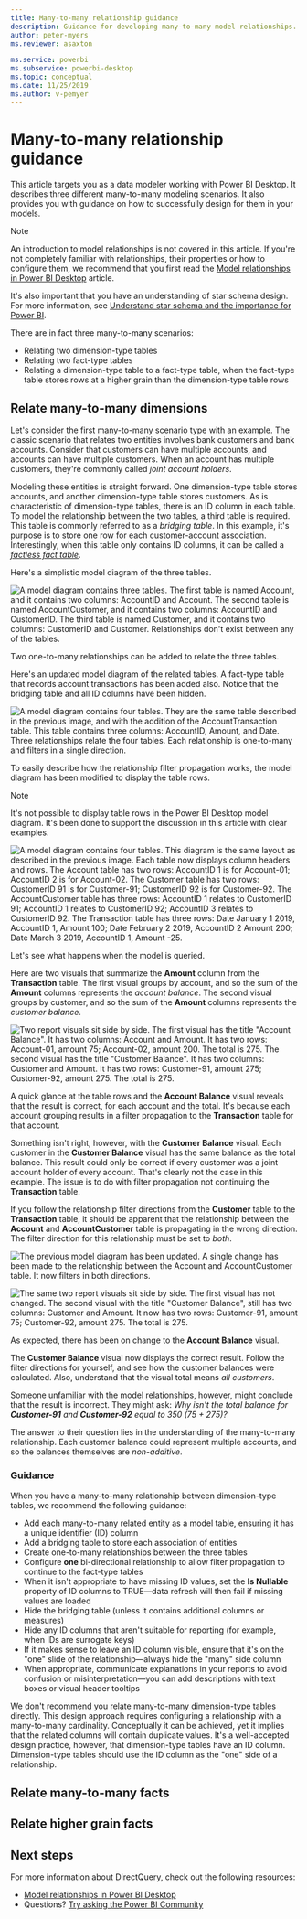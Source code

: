 ```yaml
---
title: Many-to-many relationship guidance
description: Guidance for developing many-to-many model relationships.
author: peter-myers
ms.reviewer: asaxton

ms.service: powerbi
ms.subservice: powerbi-desktop
ms.topic: conceptual
ms.date: 11/25/2019
ms.author: v-pemyer
---
```


# Many-to-many relationship guidance

This article targets you as a data modeler working with Power BI Desktop. It describes three different many-to-many modeling scenarios. It also provides you with guidance on how to successfully design for them in your models.

> [!NOTE]
> An introduction to model relationships is not covered in this article. If you're not completely familiar with relationships, their properties or how to configure them, we recommend that you first read the [Model relationships in Power BI Desktop](../desktop-relationships-understand.md) article.
>
> It's also important that you have an understanding of star schema design. For more information, see [Understand star schema and the importance for Power BI](star-schema.md).

There are in fact three many-to-many scenarios:

- Relating two dimension-type tables
- Relating two fact-type tables
- Relating a dimension-type table to a fact-type table, when the fact-type table stores rows at a higher grain than the dimension-type table rows

## Relate many-to-many dimensions

Let's consider the first many-to-many scenario type with an example. The classic scenario that relates two entities involves bank customers and bank accounts. Consider that customers can have multiple accounts, and accounts can have multiple customers. When an account has multiple customers, they're commonly called _joint account holders_.

Modeling these entities is straight forward. One dimension-type table stores accounts, and another dimension-type table stores customers. As is characteristic of dimension-type tables, there is an ID column in each table. To model the relationship between the two tables, a third table is required. This table is commonly referred to as a _bridging table_. In this example, it's purpose is to store one row for each customer-account association. Interestingly, when this table only contains ID columns, it can be called a [_factless fact table_](star-schema#factless-fact-tables).

Here's a simplistic model diagram of the three tables.

![A model diagram contains three tables. The first table is named Account, and it contains two columns: AccountID and Account. The second table is named AccountCustomer, and it contains two columns: AccountID and CustomerID. The third table is named Customer, and it contains two columns: CustomerID and Customer. Relationships don't exist between any of the tables.](media/relationships-many-to-many/bank-account-customer-model-example.png)

Two one-to-many relationships can be added to relate the three tables.

Here's an updated model diagram of the related tables. A fact-type table that records account transactions has been added also. Notice that the bridging table and all ID columns have been hidden.

![A model diagram contains four tables. They are the same table described in the previous image, and with the addition of the AccountTransaction table. This table contains three columns: AccountID, Amount, and Date. Three relationships relate the four tables. Each relationship is one-to-many and filters in a single direction.](media/relationships-many-to-many/bank-account-customer-model-related-tables-1.png)

To easily describe how the relationship filter propagation works, the model diagram has been modified to display the table rows.

> [!NOTE]
> It's not possible to display table rows in the Power BI Desktop model diagram. It's been done to support the discussion in this article with clear examples.

![A model diagram contains four tables. This diagram is the same layout as described in the previous image. Each table now displays column headers and rows. The Account table has two rows: AccountID 1 is for Account-01; AccountID 2 is for Account-02. The Customer table has two rows: CustomerID 91 is for Customer-91; CustomerID 92 is for Customer-92. The AccountCustomer table has three rows: AccountID 1 relates to CustomerID 91; AccountID 1 relates to CustomerID 92; AccountID 3 relates to CustomerID 92. The Transaction table has three rows: Date January 1 2019, AccountID 1, Amount 100; Date February 2 2019, AccountID 2 Amount 200; Date March 3 2019, AccountID 1, Amount -25.](media/relationships-many-to-many/bank-account-customer-model-related-tables-2.png)

Let's see what happens when the model is queried.

Here are two visuals that summarize the **Amount** column from the **Transaction** table. The first visual groups by account, and so the sum of the **Amount** columns represents the _account balance_. The second visual groups by customer, and so the sum of the **Amount** columns represents the _customer balance_.

![Two report visuals sit side by side. The first visual has the title "Account Balance". It has two columns: Account and Amount. It has two rows: Account-01, amount 75; Account-02, amount 200. The total is 275. The second visual has the title "Customer Balance". It has two columns: Customer and Amount. It has two rows: Customer-91, amount 275; Customer-92, amount 275. The total is 275.](media/relationships-many-to-many/bank-account-customer-model-queried-1.png)

A quick glance at the table rows and the **Account Balance** visual reveals that the result is correct, for each account and the total. It's because each account grouping results in a filter propagation to the **Transaction** table for that account.

Something isn't right, however, with the **Customer Balance** visual. Each customer in the **Customer Balance** visual has the same balance as the total balance. This result could only be correct if every customer was a joint account holder of every account. That's clearly not the case in this example. The issue is to do with filter propagation not continuing the **Transaction** table.

If you follow the relationship filter directions from the **Customer** table to the **Transaction** table, it should be apparent that the relationship between the **Account** and **AccountCustomer** table is propagating in the wrong direction. The filter direction for this relationship must be set to _both_.

![The previous model diagram has been updated. A single change has been made to the relationship between the Account and AccountCustomer table. It now filters in both directions.](media/relationships-many-to-many/bank-account-customer-model-related-tables-3.png)

![The same two report visuals sit side by side. The first visual has not changed. The second visual with the title "Customer Balance", still has two columns: Customer and Amount. It now has two rows: Customer-91, amount 75; Customer-92, amount 275. The total is 275.](media/relationships-many-to-many/bank-account-customer-model-queried-2.png)

As expected, there has been on change to the **Account Balance** visual.

The **Customer Balance** visual now displays the correct result. Follow the filter directions for yourself, and see how the customer balances were calculated. Also, understand that the visual total means _all customers_.

Someone unfamiliar with the model relationships, however, might conclude that the result is incorrect. They might ask: _Why isn't the total balance for **Customer-91** and **Customer-92** equal to 350 (75 + 275)?_

The answer to their question lies in the understanding of the many-to-many relationship. Each customer balance could represent multiple accounts, and so the balances themselves are _non-additive_.

### Guidance

When you have a many-to-many relationship between dimension-type tables, we recommend the following guidance:

- Add each many-to-many related entity as a model table, ensuring it has a unique identifier (ID) column
- Add a bridging table to store each association of entities
- Create one-to-many relationships between the three tables
- Configure **one** bi-directional relationship to allow filter propagation to continue to the fact-type tables
- When it isn't appropriate to have missing ID values, set the **Is Nullable** property of ID columns to TRUE—data refresh will then fail if missing values are loaded
- Hide the bridging table (unless it contains additional columns or measures)
- Hide any ID columns that aren't suitable for reporting (for example, when IDs are surrogate keys)
- If it makes sense to leave an ID column visible, ensure that it's on the "one" slide of the relationship—always hide the "many" side column
- When appropriate, communicate explanations in your reports to avoid confusion or misinterpretation—you can add descriptions with text boxes or visual header tooltips

We don't recommend you relate many-to-many dimension-type tables directly. This design approach requires configuring a relationship with a many-to-many cardinality. Conceptually it can be achieved, yet it implies that the related columns will contain duplicate values. It's a well-accepted design practice, however, that dimension-type tables have an ID column. Dimension-type tables should use the ID column as the "one" side of a relationship.

## Relate many-to-many facts

## Relate higher grain facts

## Next steps

For more information about DirectQuery, check out the following resources:

- [Model relationships in Power BI Desktop](../desktop-relationships-understand.md)
- Questions? [Try asking the Power BI Community](https://community.powerbi.com/)
